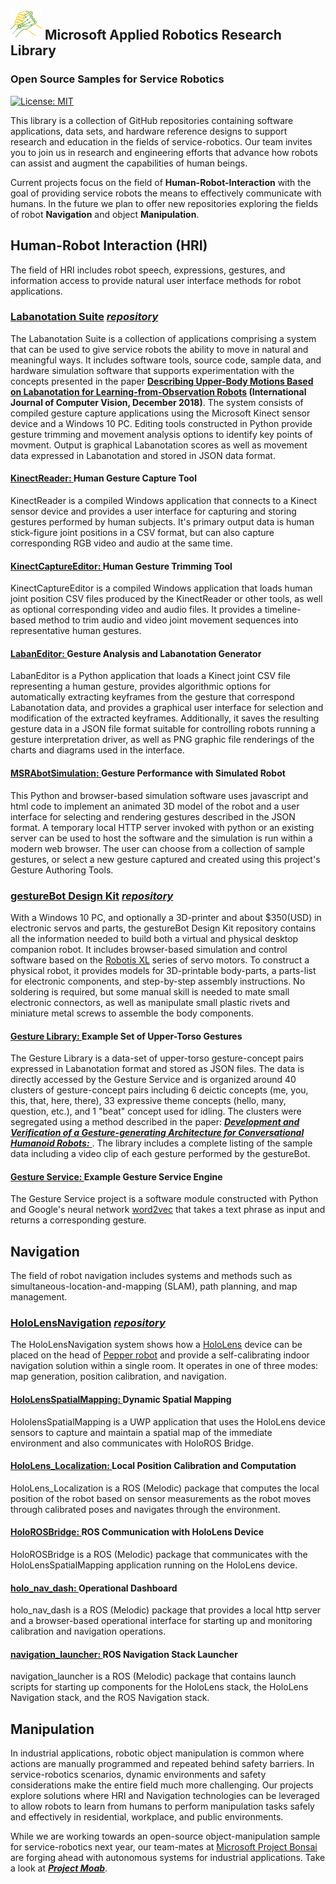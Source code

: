 ## **![logo](./MARR_logo.png) Microsoft Applied Robotics Research Library**

### Open Source Samples for Service Robotics
[![License: MIT](https://img.shields.io/badge/License-MIT-yellow.svg)](https://opensource.org/licenses/MIT)  

This library is a collection of GitHub repositories containing software applications, data sets, and hardware reference designs to support research and education in the fields of service-robotics. Our team invites you to join us in research and engineering efforts that advance how robots can assist and augment the capabilities of human beings.

Current projects focus on the field of **Human-Robot-Interaction** with the goal of providing service robots the means to effectively communicate with humans. In the future we plan to offer new repositories exploring the fields of robot **Navigation** and object **Manipulation**.

## Human-Robot Interaction (HRI)
The field of HRI includes robot speech, expressions, gestures, and information access to provide natural user interface methods for robot applications.

### [Labanotation Suite](https://microsoft.github.io/LabanotationSuite) [*repository*](https://github.com/microsoft/LabanotationSuite)
The Labanotation Suite is a collection of applications comprising a system that can be used to give service robots the ability to move in natural and meaningful ways. It includes software tools, source code, sample data, and hardware simulation software that supports experimentation with the concepts presented in the paper **[Describing Upper-Body Motions Based on Labanotation for Learning-from-Observation Robots](https://link.springer.com/article/10.1007%2Fs11263-018-1123-1) (International Journal of Computer Vision, December 2018)**. The system consists of compiled gesture capture applications using the Microsoft Kinect sensor device and a Windows 10 PC. Editing tools constructed in Python provide gesture trimming and movement analysis options to identify key points of movment. Output is graphical Labanotation scores as well as movement data expressed in Labanotation and stored in JSON data format. 

#### **[KinectReader: ](https://github.com/microsoft/LabanotationSuite/tree/master/GestureAuthoringTools/KinectReader) Human Gesture Capture Tool**

KinectReader is a compiled Windows application that connects to a Kinect sensor device and provides a user interface for capturing and storing gestures performed by human subjects. It's primary output data is human stick-figure joint positions in a CSV format, but can also capture corresponding RGB video and audio at the same time.

#### **[KinectCaptureEditor: ](https://github.com/microsoft/LabanotationSuite/tree/master/GestureAuthoringTools/KinectCaptureEditor) Human Gesture Trimming Tool**
KinectCaptureEditor is a compiled Windows application that loads human joint position CSV files produced by the KinectReader or other tools, as well as optional corresponding video and audio files. It provides a timeline-based method to trim audio and video joint movement sequences into representative human gestures.

#### **[LabanEditor: ](https://github.com/microsoft/LabanotationSuite/tree/master/GestureAuthoringTools/LabanEditor)  Gesture Analysis and Labanotation Generator**
LabanEditor is a Python application that loads a Kinect joint CSV file representing a human gesture, provides algorithmic options for automatically extracting keyframes from the gesture that correspond Labanotation data, and provides a graphical user interface for selection and modification of the extracted keyframes. Additionally, it saves the resulting gesture data in a JSON file format suitable for controlling robots running a gesture interpretation driver, as well as PNG graphic file renderings of the charts and diagrams used in the interface.

#### **[MSRAbotSimulation: ](https://github.com/microsoft/LabanotationSuite/tree/master/MSRAbotSimulation)  Gesture Performance with Simulated Robot**
This Python and browser-based simulation software uses javascript and html code to implement an animated 3D model of the robot and a user interface for selecting and rendering gestures described in the JSON format. A temporary local HTTP server invoked with python or an existing server can be used to host the software and the simulation is run within a modern web browser. The user can choose from a collection of sample gestures, or select a new gesture captured and created using this project's Gesture Authoring Tools.

### [gestureBot Design Kit](https://microsoft.github.io/gestureBotDesignKit/) [***repository***](https://github.com/microsoft/gestureBotDesignKit)

With a Windows 10 PC, and optionally a 3D-printer and about $350(USD) in electronic servos and parts, the gestureBot Design Kit repository contains all the information needed to build both a virtual and physical desktop companion robot. It includes browser-based simulation and control software based on the [Robotis XL](https://www.robotis.us/dynamixel-xl-320/) series of servo motors. To construct a physical robot, it provides models for 3D-printable body-parts, a parts-list for electronic components, and step-by-step assembly instructions. No soldering is required, but some manual skill is needed to mate small electronic connectors, as well as manipulate small plastic rivets and miniature metal screws to assemble the body components.

#### **[Gesture Library: ](https://github.com/microsoft/gestureBotDesignKit/tree/main/src/Labanotation) Example Set of Upper-Torso Gestures**

The Gesture Library is a data-set of upper-torso gesture-concept pairs expressed in Labanotation format and stored as JSON files. The data is directly accessed by the Gesture Service and is organized around 40 clusters of gesture-concept pairs including 6 deictic concepts (me, you, this, that, here, there), 33 expressive theme concepts (hello, many, question, etc.), and 1 "beat" concept used for idling. The clusters were segregated using a method described in the paper: [***Development and Verification of a Gesture-generating Architecture for Conversational Humanoid Robots:*** ](https://hal.archives-ouvertes.fr/hal-03108169). The library includes a complete listing of the sample data including a video clip of each gesture performed by the gestureBot.

#### **[Gesture Service: ](https://github.com/microsoft/gestureBotDesignKit/tree/main/src/Samples/gestureService_w2v) Example Gesture Service Engine**

The Gesture Service project is a software module constructed with Python and Google's neural network [word2vec](https://code.google.com/archive/p/word2vec/#!) that takes a text phrase as input and returns a corresponding gesture.

## Navigation
The field of robot navigation includes systems and methods such as simultaneous-location-and-mapping (SLAM), path planning, and map management.

### [HoloLensNavigation](https://microsoft.github.io/HololensNavigation) [***repository***](https://github.com/microsoft/HololensNavigation)
The HoloLensNavigation system shows how a [HoloLens](https://www.microsoft.com/en-us/hololens) device can be placed on the head of [Pepper robot](https://us.softbankrobotics.com/pepper) and provide a self-calibrating indoor navigation solution within a single room. It operates in one of three modes: map generation, position calibration, and navigation.

#### **[HoloLensSpatialMapping: ](https://github.com/microsoft/HololensNavigation) Dynamic Spatial Mapping**
HololensSpatialMapping is a UWP application that uses the HoloLens device sensors to capture and maintain a spatial map of the immediate environment and also communicates with HoloROS Bridge.

#### **[HoloLens_Localization: ](https://github.com/microsoft/HololensNavigation/tree/main/linux/HoloLens_Localization) Local Position Calibration and Computation**
HoloLens_Localization is a ROS (Melodic) package that computes the local position of the robot based on sensor measurements as the robot moves through calibrated poses and navigates through the environment.

#### **[HoloROSBridge: ](https://github.com/microsoft/HololensNavigation/tree/main/linux/HoloROSBridge)ROS Communication with HoloLens Device**
HoloROSBridge is a ROS (Melodic) package that communicates with the HoloLensSpatialMapping application running on the HoloLens device.

#### **[holo_nav_dash: ](https://github.com/microsoft/HololensNavigation/tree/main/linux/holo_nav_dash) Operational Dashboard**
holo_nav_dash is a ROS (Melodic) package that provides a local http server and a browser-based operational interface for starting up and monitoring calibration and navigation operations.

#### **[navigation_launcher: ](https://github.com/microsoft/HololensNavigation/tree/main/linux/navigation_launcher) ROS Navigation Stack Launcher**
navigation_launcher is a ROS (Melodic) package that contains launch scripts for starting up components for the HoloLens stack, the HoloLens Navigation stack, and the ROS Navigation stack.

## Manipulation
In industrial applications, robotic object manipulation is common where actions are manually programmed and repeated behind safety barriers. In service-robotics scenarios, dynamic environments and safety considerations make the entire field much more challenging. Our projects explore solutions where HRI and Navigation technologies can be leveraged to allow robots to learn from humans to perform manipulation tasks safely and effectively in residential, workplace, and public environments. 

While we are working towards an open-source object-manipulation sample for service-robotics next year, our team-mates at [Microsoft Project Bonsai](https://www.microsoft.com/en-us/ai/autonomous-systems-project-bonsai) are forging ahead with autonomous systems for industrial applications.  Take a look at [***Project Moab***](https://microsoft.github.io/moab/).


